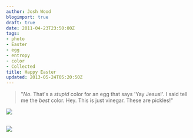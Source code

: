 ```yaml
---
author: Josh Wood
blogimport: true
draft: true
date: 2011-04-23T23:50:00Z
tags:
- photo
- Easter
- egg
- entropy
- color
- Collected
title: Happy Easter
updated: 2013-05-24T05:20:50Z
---
```


>"*No*. That's a *stupid* color for an egg that says 'Yay Jesus!'. I said tell me the *best* color. Hey. This is just vinegar. These are pickles!"

<a href="http://3.bp.blogspot.com/-jLKxZ16DYpA/T5KfgTU-sbI/AAAAAAAAAMY/fa17H6hznJ8/s1600/linebunny-288x300.jpg" imageanchor="1" style="clear: left; float: left; margin-bottom: 1em; margin-right: 1em;"><img border="0" src="http://3.bp.blogspot.com/-jLKxZ16DYpA/T5KfgTU-sbI/AAAAAAAAAMY/fa17H6hznJ8/s1600/linebunny-288x300.jpg" /></a></div><div class="separator" style="clear: both; text-align: center;"></div><br /><div class="separator" style="clear: both; text-align: center;"></div><div class="separator" style="clear: both; text-align: center;"><a href="http://1.bp.blogspot.com/-QQA03W1hdG0/UZ8QBnfriEI/AAAAAAAAAJc/Y95ynNpNBFE/s1600/yayegg-300x250.jpg" imageanchor="1" style="clear: left; float: left; margin-bottom: 1em; margin-right: 1em;"><img border="0" src="http://1.bp.blogspot.com/-QQA03W1hdG0/UZ8QBnfriEI/AAAAAAAAAJc/Y95ynNpNBFE/s1600/yayegg-300x250.jpg" /></a></div>
